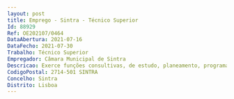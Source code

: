 ```yaml
--- 
layout: post
title: Emprego - Sintra - Técnico Superior
Id: 88929
Ref: OE202107/0464
DataAbertura: 2021-07-16
DataFecho: 2021-07-30
Trabalho: Técnico Superior
Empregador: Câmara Municipal de Sintra
Descricao: Exerce funções consultivas, de estudo, planeamento, programação, avaliação e aplicação de métodos e processos de natureza técnica e científica que visam fundamentar e preparar a decisão, no âmbito das diferentes áreas de intervenção do Direito, elaborando pareceres e suporte jurídico transversal, interpretando e aplicando a legislação, produzindo normas e regulamentos internos, acompanhando processos judiciais e processos de contraordenações, instruindo, tramitando e realizando a pronúncia de processos disciplinares. Competências transversais  Orientação para resultados  Orientação para o serviço público  Inovação e qualidade  Responsabilidade e compromisso com o serviço.Competências específicas da carreira  Trabalho de equipa e cooperação  Conhecimentos Especializados e Experiência.Competências específicas do posto de trabalho  Análise da Informação e Sentido Critico  Iniciativa e autonomia.
CodigoPostal: 2714-501 SINTRA
Concelho: Sintra
Distrito: Lisboa
--- 
```

